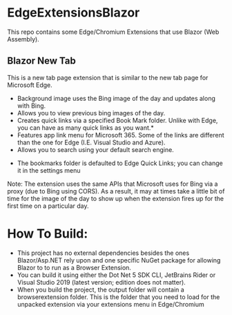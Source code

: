 # EdgeExtensionsBlazor
This repo contains some Edge/Chromium Extensions that use Blazor (Web Assembly).

## Blazor New Tab
This is a new tab page extension that is similar to the new tab page for Microsoft Edge. 
- Background image uses the Bing image of the day and updates along with Bing.
- Allows you to view previous bing images of the day.
- Creates quick links via a specified Book Mark folder. Unlike with Edge, you can have as many quick links as you want.*
- Features app link menu for Microsoft 365. Some of the links are different than the one for Edge (I.E. Visual Studio and Azure).
- Allows you to search using your default search engine.

* The bookmarks folder is defaulted to Edge Quick Links; you can change it in the settings menu

Note:  The extension uses the same APIs that Microsoft uses for Bing via a proxy (due to Bing using CORS). As a result, it may at times take a little bit of time for the image of the day to show up when the extension fires up for the first time on a particular day. 

# How To Build:

- This project has no external dependencies besides the ones Blazor/Asp.NET rely upon and one specific NuGet package for allowing Blazor to to run as a Browser Extension.
- You can build it using either the Dot Net 5 SDK CLI, JetBrains Rider or Visual Studio 2019 (latest version; edition does not matter).
- When you build the project, the output folder will contain a browserextension folder. This is the folder that you need to load for the unpacked extension via your extensions menu in Edge/Chromium
